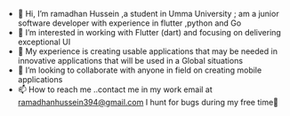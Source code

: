 - 👋 Hi, I’m ramadhan Hussein ,a student in Umma University ; am a junior software developer with experience in flutter ,python and Go 
- 👀 I’m interested in working with Flutter (dart) and focusing on delivering exceptional UI
- 🌱 My experience is creating usable applications that may be needed in innovative applications that will be used in a Global situations
- 💞️ I’m looking to collaborate with anyone in field on creating mobile applications
- 📫 How to reach me ..contact me in my work email at ramadhanhussein394@gmail.com
I hunt for bugs during my free time🫣

<!---
ramahussein47/ramahussein47 is a ✨ special ✨ repository because its `README.md` (this file) appears on your GitHub profile.
You can click the Preview link to take a look at your changes.
--->
